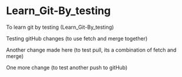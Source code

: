 # Learn_Git-By_testing
To learn git by testing (Learn_Git-By_testing)

Testing gitHub changes (to use fetch and merge together)

Another change made here (to test pull, its a combination of fetch and merge)

One more change (to test another push to gitHub)